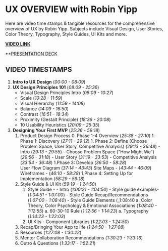 # UX OVERVIEW with Robin Yipp

Here are video time stamps & tangible resources for the comprehensive overview of UX by Robin Yipp.
Subjects include Visual Design, User Stories, Color Theory, Typography, Style Guides, UI Kits and more.

**[VIDEO LINK](https://us06web.zoom.us/rec/share/7yN75eLMSttC_eWtmt7onNBFkz27fWMVTLEm0nXEe1QnefnmCEpJUGtCWq6PT5q1.fBXMtyB5Ql2Lzl6c?startTime=1717524148000)**

**[PRESENTATION DECK](https://docs.google.com/presentation/d/1LtwgXNQSiya-rs2BGqOpFGfsPGnz3jAtpVAV7NiSzo4/edit#slide=id.g420132f636_0_109)

## VIDEO TIMESTAMPS

 1. **Intro to UX Design** (_00:00 - 08:09_) 
 1. **UX Design Principles 101**  (_08:09 - 25:36_)
     - Visual Design Principles Intro (_08:09 - 10:27_)
     - Scale (_10:28 - 11:59_)
     - Visual Hierarchy (_11:59 - 14:08_)
     - Balance (_14:09 - 16:50_)
     - Contrast (_16:51 - 18:34_)
     - Proximity (Gestalt Principle) (_18:36 - 20:08_)
     - 10 Usability Heuristics (_20:09 - 25:35_)
 1. **Designing Your First MVP** (_25:36 - 59:18_) 
     1. Product Design Process
            0. Phase 1-4 Overview (_25:38 - 27:10_)
            1. Phase 1: Discovery (_27:11 - 29:12_)
            1. Phase 2: Define (Choose Problem Space, User Story, Competitive Analysis)  (_29:13 - 36:48_)
               - Intro (_29:13 - 29:55_)
               - Choose Problem Space ("How Might We") (_29:56 - 31:18_)
               - User Story (_31:19 - 33:53_)
               - Competitive Analysis (_33:54 - 36:48_)
            1.Phase 3: Develop (_36:50 - 58:28_) 	
                 User Flow Diagram (_37:14 - 43:43_)
                 Site Maps - (_43:44 - 46:09_)
                 Wireframes - (_46:10 - 58:28_)
            1.Phase 4: Setting Up for Implementation (_58:29 - 59:18_)
     1. Style Guide & UI Kit (_59:19 - 1:24:50_)
          1. Style Guide - 
            - Intro (_1:00:21 - 1:04:50_)
            - Style guide examples- (_1:04:51 - 1:07:00_)
            - Style Guide Recap/Recommendations (_1:07:00 - 1:08:40_)
            - Style Guide Elements (_1:08:40
              a. Color Theory, Color Psychology & Emotional Associations (_1:08:40 - 1:12:55_)
              a. 60-30-10 Rule (_1:12:56 - 1:14:23_)
              a. Typography (_1:14:23 - 1:22:03_)
          1. UI Kits - Component Libraries (_1:22:03 - 1:24:50_)
     1. Recap/Bringing Your App to life (_1:24:50 - 1:27:08_)
     1. Resources (_1:27:08 - 1:30:22_)
    1. Mentor Collaboration Recommendations (_1:30:23 - 1:33:16_)
    1. Outro & Questions (_1:33:17 - 1:52:21_)